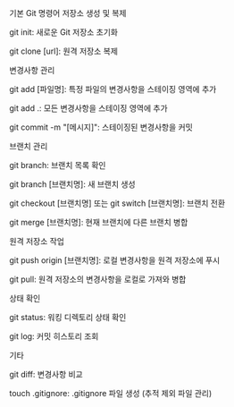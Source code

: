 기본 Git 명령어
저장소 생성 및 복제

git init: 새로운 Git 저장소 초기화

git clone [url]: 원격 저장소 복제

변경사항 관리

git add [파일명]: 특정 파일의 변경사항을 스테이징 영역에 추가

git add .: 모든 변경사항을 스테이징 영역에 추가

git commit -m "[메시지]": 스테이징된 변경사항을 커밋

브랜치 관리

git branch: 브랜치 목록 확인

git branch [브랜치명]: 새 브랜치 생성

git checkout [브랜치명] 또는 git switch [브랜치명]: 브랜치 전환

git merge [브랜치명]: 현재 브랜치에 다른 브랜치 병합

원격 저장소 작업

git push origin [브랜치명]: 로컬 변경사항을 원격 저장소에 푸시

git pull: 원격 저장소의 변경사항을 로컬로 가져와 병합

상태 확인

git status: 워킹 디렉토리 상태 확인

git log: 커밋 히스토리 조회

기타

git diff: 변경사항 비교

touch .gitignore: .gitignore 파일 생성 (추적 제외 파일 관리)